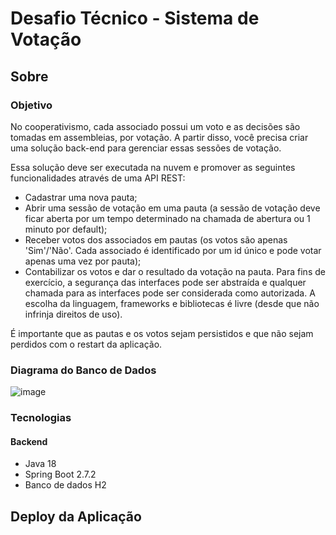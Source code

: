 # Desafio Técnico - Sistema de Votação
## Sobre
### Objetivo
No cooperativismo, cada associado possui um voto e as decisões são tomadas em assembleias, por votação. 
A partir disso, você precisa criar uma solução back-end para gerenciar essas sessões de votação.

Essa solução deve ser executada na nuvem e promover as seguintes funcionalidades através de uma API 
REST: 
- Cadastrar uma nova pauta;
- Abrir uma sessão de votação em uma pauta (a sessão de votação deve ficar aberta por um tempo 
determinado na chamada de abertura ou 1 minuto por default);
- Receber votos dos associados em pautas (os votos são apenas 'Sim'/'Não'. Cada associado é 
identificado por um id único e pode votar apenas uma vez por pauta);
- Contabilizar os votos e dar o resultado da votação na pauta.
Para fins de exercício, a segurança das interfaces pode ser abstraída e qualquer chamada para as interfaces 
pode ser considerada como autorizada. A escolha da linguagem, frameworks e bibliotecas é livre (desde que 
não infrinja direitos de uso).

É importante que as pautas e os votos sejam persistidos e que não sejam perdidos com o restart da aplicação.

### Diagrama do Banco de Dados

![image](https://user-images.githubusercontent.com/15661024/183253448-1b14b3a0-27a3-4a4c-b4b9-9c27f4bb8aea.png)

### Tecnologias

#### Backend
- Java 18
- Spring Boot 2.7.2
- Banco de dados H2

## Deploy da Aplicação




